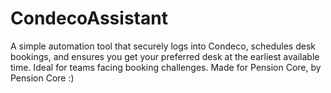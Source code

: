 # CondecoAssistant
A simple automation tool that securely logs into Condeco, schedules desk bookings, and ensures you get your preferred desk at the earliest available time. Ideal for teams facing booking challenges. Made for Pension Core, by Pension Core :)
